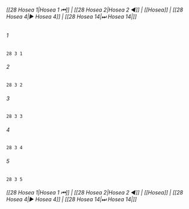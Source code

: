 
###### [[28 Hosea 1|Hosea 1 ⏮]] | [[28 Hosea 2|Hosea 2 ◀]] | [[Hosea]] | [[28 Hosea 4|▶ Hosea 4]] | [[28 Hosea 14|⏭ Hosea 14|]]

###### 1
``` verse
28 3 1 
```
###### 2
``` verse
28 3 2 
```
###### 3
``` verse
28 3 3 
```
###### 4
``` verse
28 3 4 
```
###### 5
``` verse
28 3 5 
```

###### [[28 Hosea 1|Hosea 1 ⏮]] | [[28 Hosea 2|Hosea 2 ◀]] | [[Hosea]] | [[28 Hosea 4|▶ Hosea 4]] | [[28 Hosea 14|⏭ Hosea 14|]]

